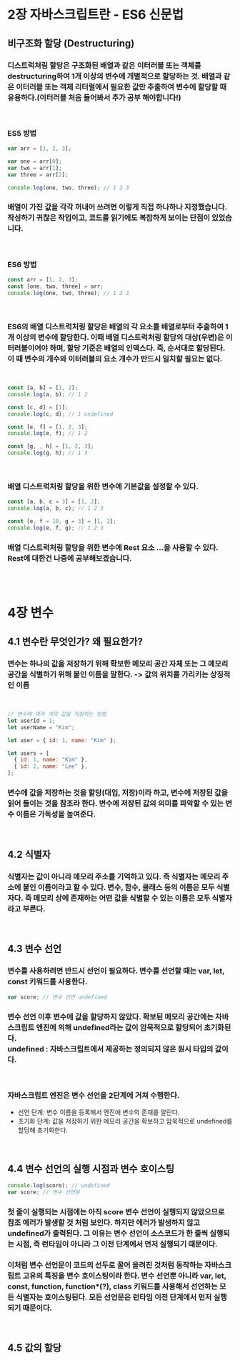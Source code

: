 # 2장 자바스크립트란 - ES6 신문법

## 비구조화 할당 (Destructuring)

### 디스트럭처링 할당은 구조화된 배열과 같은 이터러블 또는 객체를 destructuring하여 1개 이상의 변수에 개별적으로 할당하는 것. 배열과 같은 이터러블 또는 객체 리터럴에서 필요한 값만 추출하여 변수에 할당할 때 유용하다.(이터러블 처음 들어봐서 추가 공부 해야합니다!)

<br>

### ES5 방법

```javascript
var arr = [1, 2, 3];

var one = arr[0];
var two = arr[1];
var three = arr[2];

console.log(one, two, three); // 1 2 3
```

### 배열이 가진 값을 각각 꺼내어 쓰려면 이렇게 직접 하나하나 지정했습니다. 작성하기 귀찮은 작업이고, 코드를 읽기에도 복잡하게 보이는 단점이 있었습니다.

<br>

### ES6 방법

```javascript
const arr = [1, 2, 3];
const [one, two, three] = arr;
console.log(one, two, three); // 1 2 3
```

<br>

### ES6의 배열 디스트럭처링 할당은 배열의 각 요소를 배열로부터 추출하여 1개 이상의 변수에 할당한다. 이때 배열 디스트럭처링 할당의 대상(우변)은 이터러블이어야 하며, 할당 기준은 배열의 인덱스다. 즉, 순서대로 할당된다. 이 때 변수의 개수와 이터러블의 요소 개수가 반드시 일치할 필요는 없다.

<br>

```javascript
const [a, b] = [1, 2];
console.log(a, b); // 1 2

const [c, d] = [1];
console.log(c, d); // 1 undefined

const [e, f] = [1, 2, 3];
console.log(e, f); // 1 2

const [g, , h] = [1, 2, 3];
console.log(g, h); // 1 3
```

<br>

### 배열 디스트럭처링 할당을 위한 변수에 기본값을 설정할 수 있다.

```javascript
const [a, b, c = 3] = [1, 2];
console.log(a, b, c); // 1 2 3

const [e, f = 10, g = 3] = [1, 2];
console.log(e, f, g); // 1 2 3
```

### 배열 디스트럭처링 할당을 위한 변수에 Rest 요소 ...을 사용할 수 있다. Rest에 대한건 나중에 공부해보겠습니다.

<br>
<br>

# 4장 변수

## 4.1 변수란 무엇인가? 왜 필요한가?

### 변수는 하나의 값을 저장하기 위해 확보한 메모리 공간 자체 또는 그 메모리 공간을 식별하기 위해 붙인 이름을 말한다. -> 값의 위치를 가리키는 상징적인 이름

<br>

```javascript
// 변수에 여러 개의 값을 저장하는 방법
let userId = 1;
let userName = "Kim";

let user = { id: 1, name: "Kim" };

let users = [
  { id: 1, name: "Kim" },
  { id: 2, name: "Lee" },
];
```

### 변수에 값을 저장하는 것을 <b>할당(대입, 저장)</b>이라 하고, 변수에 저장된 값을 읽어 들이는 것을 <b>참조</b>라 한다. 변수에 저장된 값의 의미를 파악할 수 있는 변수 이름은 가독성을 높여준다.

<br>

## 4.2 식별자

### 식별자는 값이 아니라 메모리 주소를 기억하고 있다. 즉 식별자는 메모리 주소에 붙인 이름이라고 할 수 있다. 변수, 함수, 클래스 등의 이름은 모두 식별자다. 즉 메모리 상에 존재하는 어떤 값을 식별할 수 있는 이름은 모두 식별자라고 부른다.

<br>

## 4.3 변수 선언

### 변수를 사용하려면 반드시 선언이 필요하다. 변수를 선언할 때는 var, let, const 키워드를 사용한다.

```javascript
var score; // 변수 선언 undefined
```

### 변수 선언 이후 변수에 값을 할당하지 않았다. 확보된 메모리 공간에는 자바스크립트 엔진에 의해 undefined라는 값이 암묵적으로 할당되어 초기화된다.<br> undefined : 자바스크립트에서 제공하는 정의되지 않은 원시 타입의 값이다.

<br>

### 자바스크립트 엔진은 변수 선언을 2단계에 거쳐 수행한다.<br>

- 선언 단계: 변수 이름을 등록해서 엔진에 변수의 존재를 알린다.
- 초기화 단계: 값을 저장하기 위한 메모리 공간을 확보하고 암묵적으로 undefined를 할당해 초기화한다.

<br>

## 4.4 변수 선언의 실행 시점과 변수 호이스팅

```javascript
console.log(score); // undefined
var score; // 변수 선언문
```

### 첫 줄이 실행되는 시점에는 아직 score 변수 선언이 실행되지 않았으므로 참조 에러가 발생할 것 처럼 보인다. 하지만 에러가 발생하지 않고 undefined가 출력된다. 그 이유는 <b>변수 선언이 소스코드가 한 줄씩 실행되는 시점, 즉 런타임이 아니라 그 이전 단계에서 먼저 실행되기 때문이다.</b>

### 이처럼 변수 선언문이 코드의 선두로 꿀어 올려진 것처럼 동작하는 자바스크립트 고유의 특징을 변수 호이스팅이라 한다. 변수 선언뿐 아니라 var, let, const, function, function\*(?), class 키워드를 사용해서 선언하는 모든 식별자는 호이스팅된다. 모든 선언문은 런타임 이전 단계에서 먼저 실행되기 때문이다.

<br>

## 4.5 값의 할당

###
